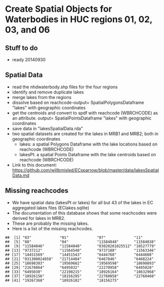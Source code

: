 Create Spatial Objects for Waterbodies in HUC regions 01, 02, 03, and 06
========================================================
Stuff to do 
-------------------------
* ready 20140930

<!---
use these command instead of the knit icon if you want the data and work loaded into the R workspace
First make sure you are in the data directory: 
  setwd('data')
  library(knitr)
  knit('lakesSpatialData.rmd')
  
-->


Spatial Data
-------------------------
* read the nhdwaterbody.shp files for the four regions
* identify and remove duplicate lakes
* merge lakes from the regions
* dissolve based on reachcode-output= SpatialPolygonsDataframe "lakes" with geographic coordinates
* get the centroids and convert to spdf with reachcode (WBRCHCODE) as an attribute. output= SpatialPointsDataframe "lakes" with geographic coordinates
* save data in "lakesSpatialData.rda"
* two spatial datasets are created for the lakes in MRB1 and MRB2; both in geographic coordinates
  * lakes: a spatial Polygons Dataframe with the lake locations based on reachcode (WBRCHCODE)
  * lakesPt: a spatial Points Dataframe with the lake centroids based on reachcode (WBRCHCODE)
* Link to this document: https://github.com/willbmisled/ECsparrow/blob/master/data/lakesSpatialData.md
  


















Missing reachcodes 
-------------------------
* We have spatial data (lakesPt or lakes) for all but 43 of the lakes in EC aggregated lakes files (EClakes.sqlite)
* The documentation of this database shows that some reachcodes were derived for lakes in MRB2.  
* These are probably the missing lakes.
* Here is a list of the missing reachcodes.


```
##  [1] "03"             "01"             "07"             "11"            
##  [5] "08"             "04"             "11584048"       "11584038"      
##  [9] "11584046"       "11584040"       "03020201025512" "10527779"      
## [13] "9737212"        "11564540"       "9737188"        "11563346"      
## [17] "14451569"       "14451543"       "6444768"        "6444608"       
## [21] "031300024858"   "21714404"       "6467846"        "6468224"       
## [25] "18698303"       "19569682"       "19569598"       "18698893"      
## [29] "21678064"       "6495032"        "22270958"       "6495028"       
## [33] "6495030"        "22198215"       "18926164"       "18632968"      
## [37] "18926156"       "18156295"       "22760058"       "22760460"      
## [41] "19267368"       "18926182"       "18156275"
```

